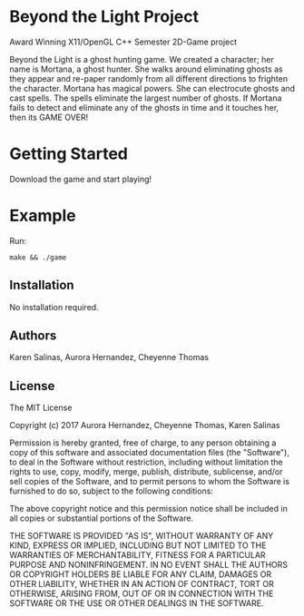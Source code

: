 # Beyond the Light Project
Award Winning X11/OpenGL C++ Semester 2D-Game project

Beyond the Light is a ghost hunting game. We created a character; her name is Mortana, a ghost hunter.
She walks around eliminating ghosts as they appear and re-paper randomly from all different directions
to frighten the character. Mortana has magical powers. She can electrocute ghosts and
cast spells. The spells eliminate the largest number of ghosts. If Mortana fails to detect and eliminate any of the ghosts in time and it touches her, then its GAME OVER!


# Getting Started
Download the game and start playing!


# Example

Run:
```
make && ./game

```

## Installation
No installation required.

## Authors
Karen Salinas, Aurora Hernandez, Cheyenne Thomas





## License

The MIT License

Copyright (c) 2017 Aurora Hernandez, Cheyenne Thomas, Karen Salinas

Permission is hereby granted, free of charge, to any person obtaining a copy
of this software and associated documentation files (the "Software"), to deal
in the Software without restriction, including without limitation the rights
to use, copy, modify, merge, publish, distribute, sublicense, and/or sell
copies of the Software, and to permit persons to whom the Software is
furnished to do so, subject to the following conditions:

The above copyright notice and this permission notice shall be included in all
copies or substantial portions of the Software.

THE SOFTWARE IS PROVIDED "AS IS", WITHOUT WARRANTY OF ANY KIND, EXPRESS OR
IMPLIED, INCLUDING BUT NOT LIMITED TO THE WARRANTIES OF MERCHANTABILITY,
FITNESS FOR A PARTICULAR PURPOSE AND NONINFRINGEMENT. IN NO EVENT SHALL THE
AUTHORS OR COPYRIGHT HOLDERS BE LIABLE FOR ANY CLAIM, DAMAGES OR OTHER
LIABILITY, WHETHER IN AN ACTION OF CONTRACT, TORT OR OTHERWISE, ARISING FROM,
OUT OF OR IN CONNECTION WITH THE SOFTWARE OR THE USE OR OTHER DEALINGS IN THE
SOFTWARE.
